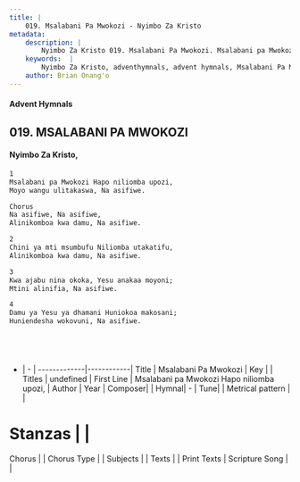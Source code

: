 ```yaml
---
title: |
    019. Msalabani Pa Mwokozi - Nyimbo Za Kristo
metadata:
    description: |
        Nyimbo Za Kristo 019. Msalabani Pa Mwokozi. Msalabani pa Mwokozi Hapo niliomba upozi, Moyo wangu ulitakaswa, Na asifiwe.  Chorus Na asifiwe, Na asifiwe, Alinikomboa kwa damu, Na asifiwe.  
    keywords:  |
        Nyimbo Za Kristo, adventhymnals, advent hymnals, Msalabani Pa Mwokozi, Msalabani pa Mwokozi Hapo niliomba upozi,. 
    author: Brian Onang'o
---
```


#### Advent Hymnals
## 019. MSALABANI PA MWOKOZI
####  Nyimbo Za Kristo,

```txt
1
Msalabani pa Mwokozi Hapo niliomba upozi,
Moyo wangu ulitakaswa, Na asifiwe.

Chorus
Na asifiwe, Na asifiwe,
Alinikomboa kwa damu, Na asifiwe.

2
Chini ya mti msumbufu Niliomba utakatifu,
Alinikomboa kwa damu, Na asifiwe.

3
Kwa ajabu nina okoka, Yesu anakaa moyoni;
Mtini alinifia, Na asifiwe.

4
Damu ya Yesu ya dhamani Huniokoa makosani;
Huniendesha wokovuni, Na asifiwe. 






```

- |   -  |
-------------|------------|
Title | Msalabani Pa Mwokozi |
Key |  |
Titles | undefined |
First Line | Msalabani pa Mwokozi Hapo niliomba upozi, |
Author | 
Year | 
Composer| |
Hymnal|  - |
Tune|  |
Metrical pattern | |
# Stanzas |  |
Chorus |  |
Chorus Type |  |
Subjects | |
Texts |  |
Print Texts | 
Scripture Song |  |
    
